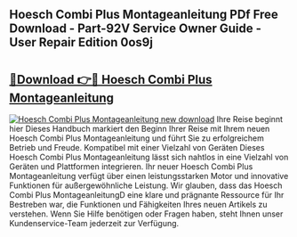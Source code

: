 ## Hoesch Combi Plus Montageanleitung PDf Free Download - Part-92V Service Owner Guide - User Repair Edition 0os9j

# <h2><a href="http://df6wnsc.blite.top/?on=Hoesch+Combi+Plus+Montageanleitung">🔗Download 👉🔴 Hoesch Combi Plus Montageanleitung</a></h2>

[![Hoesch Combi Plus Montageanleitung new download](https://i.imgur.com/lujVjoI.png)](http://df6wnsc.blite.top/?on=Hoesch+Combi+Plus+Montageanleitung)
Ihre Reise beginnt hier Dieses Handbuch markiert den Beginn Ihrer Reise mit Ihrem neuen Hoesch Combi Plus Montageanleitung und führt Sie zu erfolgreichem Betrieb und Freude. Kompatibel mit einer Vielzahl von Geräten Dieses Hoesch Combi Plus Montageanleitung lässt sich nahtlos in eine Vielzahl von Geräten und Plattformen integrieren. Ihr neuer Hoesch Combi Plus Montageanleitung verfügt über einen leistungsstarken Motor und innovative Funktionen für außergewöhnliche Leistung. Wir glauben, dass das Hoesch Combi Plus MontageanleitungD eine klare und prägnante Ressource für Ihr Bestreben war, die Funktionen und Fähigkeiten Ihres neuen Artikels zu verstehen. Wenn Sie Hilfe benötigen oder Fragen haben, steht Ihnen unser Kundenservice-Team jederzeit zur Verfügung.
